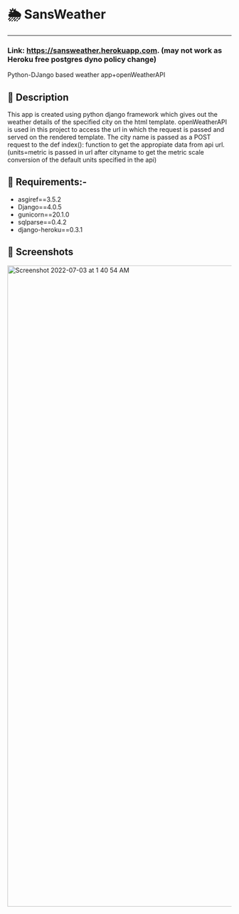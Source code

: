 # 🌦 SansWeather
---
### Link: https://sansweather.herokuapp.com. (may not work as Heroku free postgres dyno policy change)
Python-DJango based weather app+openWeatherAPI

## 📒 Description

This app is created using python django framework which gives out the weather details of the specified city on the html template. openWeatherAPI is used in this project to access the url in which the request is passed and served on the rendered template. The city name is passed as a POST request to the def index(): function to get the appropiate data from api url.
(units=metric is passed in url after cityname to get the metric scale conversion of the default units specified in the api)

## 📝 Requirements:-

- asgiref==3.5.2
- Django==4.0.5
- gunicorn==20.1.0
- sqlparse==0.4.2
- django-heroku==0.3.1

## 📸 Screenshots

<img width="1440" alt="Screenshot 2022-07-03 at 1 40 54 AM" src="https://user-images.githubusercontent.com/80622561/177014913-fed9d4a3-9d22-4828-95df-74b5c5a5fe68.png">

